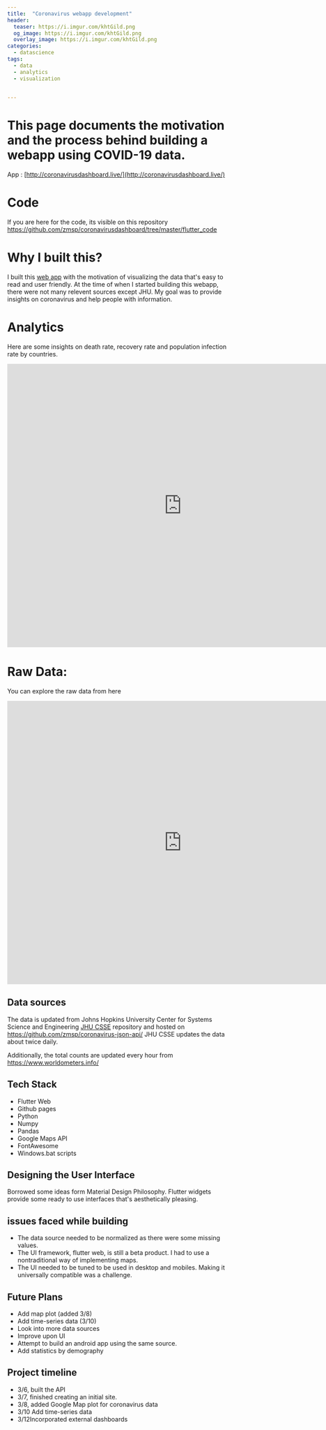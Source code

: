 ```yaml
---
title:  "Coronavirus webapp development"
header:
  teaser: https://i.imgur.com/khtGild.png
  og_image: https://i.imgur.com/khtGild.png
  overlay_image: https://i.imgur.com/khtGild.png
categories:
  - datascience
tags:
  - data
  - analytics
  - visualization
  

---
```



# This page documents the motivation and the process behind building a webapp using COVID-19 data. 
App : [http://coronavirusdashboard.live/](http://coronavirusdashboard.live/)

# Code
If you are here for the code, its visible on this repository https://github.com/zmsp/coronavirusdashboard/tree/master/flutter_code


# Why I built this?

I built this [web app](http://coronavirusdashboard.live/)  with the motivation of visualizing the data that's easy to read and user friendly. At the time of when I started building this webapp, there were not many relevent sources except JHU. My goal was to provide insights on coronavirus and help people with information.

# Analytics 
Here are some insights on death rate, recovery rate and population infection rate by countries. 

<iframe width="800" height="650" src="https://datastudio.google.com/embed/reporting/8b0b2857-1f24-4e1f-b4e9-df7082dafe72/page/8sXIB" frameborder="0" style="border:0" allowfullscreen></iframe>

# Raw Data:
You can explore the raw data from here
<iframe width="800" height="650" src="https://datastudio.google.com/embed/reporting/b9437400-6abc-431e-a608-cdbb988fa6a8/page/tzXIB" frameborder="0" style="border:0" allowfullscreen></iframe>



## Data sources
The data is updated from Johns Hopkins University Center for Systems Science and Engineering [JHU CSSE](https://github.com/CSSEGISandData/COVID-19) repository and hosted on
https://github.com/zmsp/coronavirus-json-api/ JHU CSSE updates the data about twice daily. 

Additionally, the total counts are updated every hour from https://www.worldometers.info/



## Tech Stack
* Flutter Web
* Github pages
* Python
* Numpy
* Pandas
* Google Maps API
* FontAwesome
* Windows.bat scripts

## Designing the User Interface
Borrowed some ideas form Material Design Philosophy. Flutter widgets provide some ready to use interfaces that's aesthetically pleasing. 


## issues faced while building 
* The data source needed to be normalized as there were some missing values.
* The UI framework, flutter web, is still a beta product. I had to use a nontraditional way of implementing maps. 
* The UI needed to be tuned to be used in desktop and mobiles. Making it universally compatible was a challenge. 


## Future Plans
* Add map plot (added 3/8)
* Add time-series data  (3/10)
* Look into more data sources
* Improve upon UI
* Attempt to build an android app using the same source. 
* Add statistics by demography


## Project timeline
* 3/6, built the API
* 3/7, finished creating an initial site.
* 3/8, added Google Map plot for coronavirus data
* 3/10 Add time-series data 
* 3/12Incorporated external dashboards

